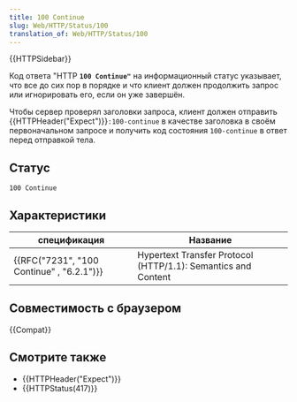 ```yaml
---
title: 100 Continue
slug: Web/HTTP/Status/100
translation_of: Web/HTTP/Status/100
---
```


{{HTTPSidebar}}

Код ответа "HTTP **`100 Continue"`** на информационный статус указывает, что все до сих пор в порядке и что клиент должен продолжить запрос или игнорировать его, если он уже завершён.

Чтобы сервер проверял заголовки запроса, клиент должен отправить {{HTTPHeader("Expect")}}`:100-continue` в качестве заголовка в своём первоначальном запросе и получить код состояния `100-continue` в ответ перед отправкой тела.

## Статус

```
100 Continue
```

## Характеристики

| спецификация                              | Название                                                      |
| ----------------------------------------- | ------------------------------------------------------------- |
| {{RFC("7231", "100 Continue" , "6.2.1")}} | Hypertext Transfer Protocol (HTTP/1.1): Semantics and Content |

## Совместимость с браузером

{{Compat}}

## Смотрите также

- {{HTTPHeader("Expect")}}
- {{HTTPStatus(417)}}
